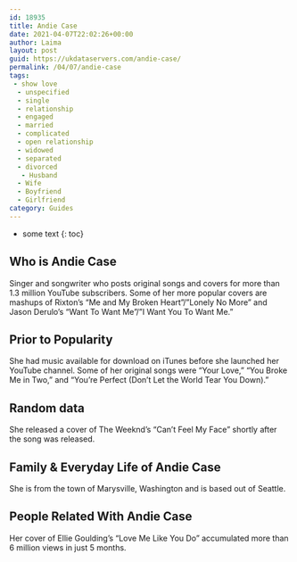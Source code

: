 ```yaml
---
id: 18935
title: Andie Case
date: 2021-04-07T22:02:26+00:00
author: Laima
layout: post
guid: https://ukdataservers.com/andie-case/
permalink: /04/07/andie-case
tags:
 - show love
  - unspecified
  - single
  - relationship
  - engaged
  - married
  - complicated
  - open relationship
  - widowed
  - separated
  - divorced
   - Husband
  - Wife
  - Boyfriend
  - Girlfriend
category: Guides
---
```


* some text
{: toc}


## Who is Andie Case
                  
                  
                  
Singer and songwriter who posts original songs and covers for more than 1.3 million YouTube subscribers. Some of her more popular covers are mashups of Rixton&#8217;s &#8220;Me and My Broken Heart&#8221;/&#8221;Lonely No More&#8221; and Jason Derulo&#8217;s &#8220;Want To Want Me&#8221;/&#8221;I Want You To Want Me.&#8221;
                  
              
            
              
            
                
                
                
## Prior to Popularity
                  
                  
                  
She had music available for download on iTunes before she launched her YouTube channel. Some of her original songs were &#8220;Your Love,&#8221; &#8220;You Broke Me in Two,&#8221; and &#8220;You&#8217;re Perfect (Don&#8217;t Let the World Tear You Down).&#8221;
                  
              
            
              
            
                
                
                
## Random data
                  
                  
                  
She released a cover of The Weeknd&#8217;s &#8220;Can&#8217;t Feel My Face&#8221; shortly after the song was released.
                  
              
            
              
            
                
                
                
## Family & Everyday Life of Andie Case
                  
                  
                  
She is from the town of Marysville, Washington and is based out of Seattle.
                  
              
            
              
            
                
                
                
## People Related With Andie Case
                  
                  
                  
Her cover of Ellie Goulding&#8217;s &#8220;Love Me Like You Do&#8221; accumulated more than 6 million views in just 5 months.
                  
              
            
              
            
                
              
            
              
              
            
            
              
            
          
          
          
